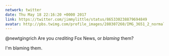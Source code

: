 ```yaml
---
network: twitter
date: Thu May 18 22:16:20 +0000 2017
link: https://twitter.com/jimmylittle/status/865330238879694849
avatar: http://pbs.twimg.com/profile_images/280307260/IMG_3651_2_normal.jpg
---
```


@newtgingrich Are you _crediting_ Fox News, or _blaming_ them? 

I'm blaming them.
